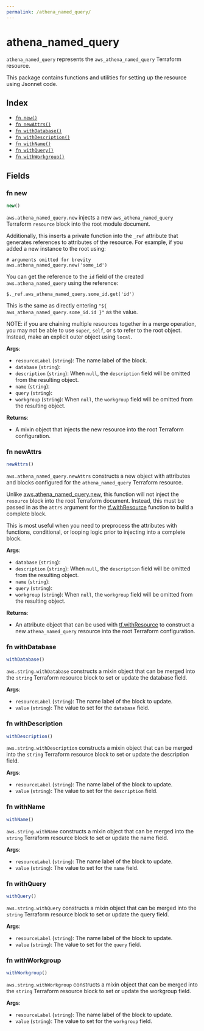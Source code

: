 ```yaml
---
permalink: /athena_named_query/
---
```


# athena_named_query

`athena_named_query` represents the `aws_athena_named_query` Terraform resource.



This package contains functions and utilities for setting up the resource using Jsonnet code.


## Index

* [`fn new()`](#fn-new)
* [`fn newAttrs()`](#fn-newattrs)
* [`fn withDatabase()`](#fn-withdatabase)
* [`fn withDescription()`](#fn-withdescription)
* [`fn withName()`](#fn-withname)
* [`fn withQuery()`](#fn-withquery)
* [`fn withWorkgroup()`](#fn-withworkgroup)

## Fields

### fn new

```ts
new()
```


`aws.athena_named_query.new` injects a new `aws_athena_named_query` Terraform `resource`
block into the root module document.

Additionally, this inserts a private function into the `_ref` attribute that generates references to attributes of the
resource. For example, if you added a new instance to the root using:

    # arguments omitted for brevity
    aws.athena_named_query.new('some_id')

You can get the reference to the `id` field of the created `aws.athena_named_query` using the reference:

    $._ref.aws_athena_named_query.some_id.get('id')

This is the same as directly entering `"${ aws_athena_named_query.some_id.id }"` as the value.

NOTE: if you are chaining multiple resources together in a merge operation, you may not be able to use `super`, `self`,
or `$` to refer to the root object. Instead, make an explicit outer object using `local`.

**Args**:
  - `resourceLabel` (`string`): The name label of the block.
  - `database` (`string`): 
  - `description` (`string`):  When `null`, the `description` field will be omitted from the resulting object.
  - `name` (`string`): 
  - `query` (`string`): 
  - `workgroup` (`string`):  When `null`, the `workgroup` field will be omitted from the resulting object.

**Returns**:
- A mixin object that injects the new resource into the root Terraform configuration.


### fn newAttrs

```ts
newAttrs()
```


`aws.athena_named_query.newAttrs` constructs a new object with attributes and blocks configured for the `athena_named_query`
Terraform resource.

Unlike [aws.athena_named_query.new](#fn-athena_named_querynew), this function will not inject the `resource`
block into the root Terraform document. Instead, this must be passed in as the `attrs` argument for the
[tf.withResource](https://github.com/tf-libsonnet/core/tree/main/docs#fn-withresource) function to build a complete block.

This is most useful when you need to preprocess the attributes with functions, conditional, or looping logic prior to
injecting into a complete block.

**Args**:
  - `database` (`string`): 
  - `description` (`string`):  When `null`, the `description` field will be omitted from the resulting object.
  - `name` (`string`): 
  - `query` (`string`): 
  - `workgroup` (`string`):  When `null`, the `workgroup` field will be omitted from the resulting object.

**Returns**:
  - An attribute object that can be used with [tf.withResource](https://github.com/tf-libsonnet/core/tree/main/docs#fn-withresource) to construct a new `athena_named_query` resource into the root Terraform configuration.


### fn withDatabase

```ts
withDatabase()
```

`aws.string.withDatabase` constructs a mixin object that can be merged into the `string`
Terraform resource block to set or update the database field.



**Args**:
  - `resourceLabel` (`string`): The name label of the block to update.
  - `value` (`string`): The value to set for the `database` field.


### fn withDescription

```ts
withDescription()
```

`aws.string.withDescription` constructs a mixin object that can be merged into the `string`
Terraform resource block to set or update the description field.



**Args**:
  - `resourceLabel` (`string`): The name label of the block to update.
  - `value` (`string`): The value to set for the `description` field.


### fn withName

```ts
withName()
```

`aws.string.withName` constructs a mixin object that can be merged into the `string`
Terraform resource block to set or update the name field.



**Args**:
  - `resourceLabel` (`string`): The name label of the block to update.
  - `value` (`string`): The value to set for the `name` field.


### fn withQuery

```ts
withQuery()
```

`aws.string.withQuery` constructs a mixin object that can be merged into the `string`
Terraform resource block to set or update the query field.



**Args**:
  - `resourceLabel` (`string`): The name label of the block to update.
  - `value` (`string`): The value to set for the `query` field.


### fn withWorkgroup

```ts
withWorkgroup()
```

`aws.string.withWorkgroup` constructs a mixin object that can be merged into the `string`
Terraform resource block to set or update the workgroup field.



**Args**:
  - `resourceLabel` (`string`): The name label of the block to update.
  - `value` (`string`): The value to set for the `workgroup` field.
